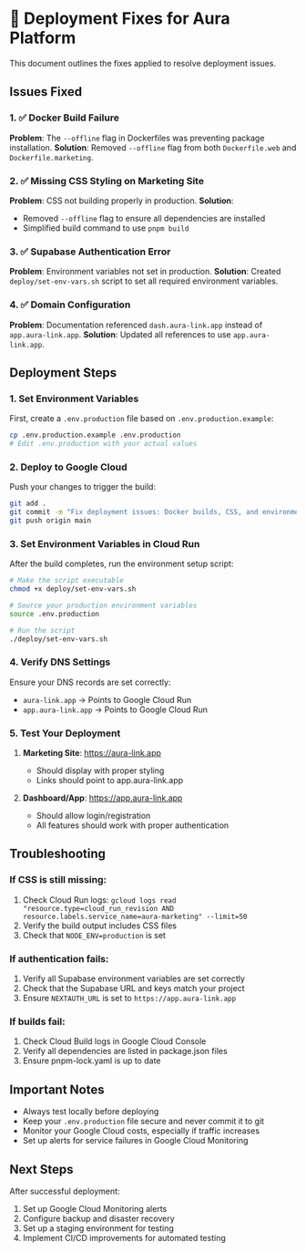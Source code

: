 # 🔧 Deployment Fixes for Aura Platform

This document outlines the fixes applied to resolve deployment issues.

## Issues Fixed

### 1. ✅ Docker Build Failure
**Problem**: The `--offline` flag in Dockerfiles was preventing package installation.
**Solution**: Removed `--offline` flag from both `Dockerfile.web` and `Dockerfile.marketing`.

### 2. ✅ Missing CSS Styling on Marketing Site
**Problem**: CSS not building properly in production.
**Solution**: 
- Removed `--offline` flag to ensure all dependencies are installed
- Simplified build command to use `pnpm build`

### 3. ✅ Supabase Authentication Error
**Problem**: Environment variables not set in production.
**Solution**: Created `deploy/set-env-vars.sh` script to set all required environment variables.

### 4. ✅ Domain Configuration
**Problem**: Documentation referenced `dash.aura-link.app` instead of `app.aura-link.app`.
**Solution**: Updated all references to use `app.aura-link.app`.

## Deployment Steps

### 1. Set Environment Variables

First, create a `.env.production` file based on `.env.production.example`:
```bash
cp .env.production.example .env.production
# Edit .env.production with your actual values
```

### 2. Deploy to Google Cloud

Push your changes to trigger the build:
```bash
git add .
git commit -m "Fix deployment issues: Docker builds, CSS, and environment variables"
git push origin main
```

### 3. Set Environment Variables in Cloud Run

After the build completes, run the environment setup script:
```bash
# Make the script executable
chmod +x deploy/set-env-vars.sh

# Source your production environment variables
source .env.production

# Run the script
./deploy/set-env-vars.sh
```

### 4. Verify DNS Settings

Ensure your DNS records are set correctly:
- `aura-link.app` → Points to Google Cloud Run
- `app.aura-link.app` → Points to Google Cloud Run

### 5. Test Your Deployment

1. **Marketing Site**: https://aura-link.app
   - Should display with proper styling
   - Links should point to app.aura-link.app

2. **Dashboard/App**: https://app.aura-link.app
   - Should allow login/registration
   - All features should work with proper authentication

## Troubleshooting

### If CSS is still missing:
1. Check Cloud Run logs: `gcloud logs read "resource.type=cloud_run_revision AND resource.labels.service_name=aura-marketing" --limit=50`
2. Verify the build output includes CSS files
3. Check that `NODE_ENV=production` is set

### If authentication fails:
1. Verify all Supabase environment variables are set correctly
2. Check that the Supabase URL and keys match your project
3. Ensure `NEXTAUTH_URL` is set to `https://app.aura-link.app`

### If builds fail:
1. Check Cloud Build logs in Google Cloud Console
2. Verify all dependencies are listed in package.json files
3. Ensure pnpm-lock.yaml is up to date

## Important Notes

- Always test locally before deploying
- Keep your `.env.production` file secure and never commit it to git
- Monitor your Google Cloud costs, especially if traffic increases
- Set up alerts for service failures in Google Cloud Monitoring

## Next Steps

After successful deployment:
1. Set up Google Cloud Monitoring alerts
2. Configure backup and disaster recovery
3. Set up a staging environment for testing
4. Implement CI/CD improvements for automated testing